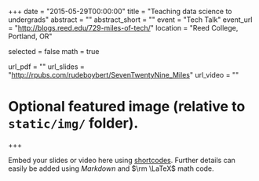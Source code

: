 +++
date = "2015-05-29T00:00:00"
title = "Teaching data science to undergrads"
abstract = ""
abstract_short = ""
event = "Tech Talk"
event_url = "http://blogs.reed.edu/729-miles-of-tech/"
location = "Reed College, Portland, OR"

selected = false
math = true

url_pdf = ""
url_slides = "http://rpubs.com/rudeboybert/SevenTwentyNine_Miles"
url_video = ""

# Optional featured image (relative to `static/img/` folder).

+++

Embed your slides or video here using [shortcodes](https://gcushen.github.io/hugo-academic-demo/post/writing-markdown-latex/). Further details can easily be added using *Markdown* and $\rm \LaTeX$ math code. 
